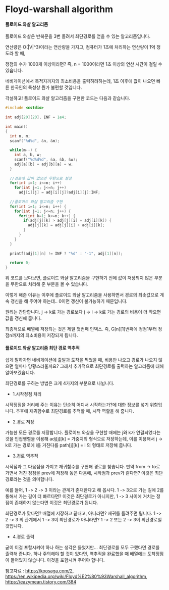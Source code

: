 # Floyd-warshall algorithm

#### 플로이드 와샬 알고리즘

플로이드 와샬은 반복문을 3번 돌려서 최단경로를 얻을 수 있는 알고리즘입니다.

연산량은 O(|V|^3)이라는 연산량을 가지고, 컴퓨터가 1초에 처리하는 연산량이 1억 정도라 할 때,

정점의 수가 1000개 이상이라면? 즉, n = 1000이라면 1초 이상의 연산 시간이 걸릴 수 있습니다.

네비게이션에서 목적지까지의 최소비용을 출력하려하는데, 1초 이후에 값이 나오면 빠른 한국인의 특성상 뭔가 불편할 것입니다.

각설하고! 플로이드 와샬 알고리즘을 구현한 코드는 다음과 같습니다.

```c
#include <cstdio>    
    
int adj[20][20], INF = 1e4;    
    
int main()    
{    
  int n, m;    
  scanf("%d%d", &n, &m);    
    
  while(m--) {    
    int a, b, w;    
    scanf("%d%d%d", &a, &b, &w);    
    adj[a][b] = adj[b][a] = w;    
  }    
  
  //경로에 값이 없으면 무한으로 설정
  for(int i=1; i<=n; i++)    
    for(int j=1; j<=n; j++)    
      adj[i][j] = adj[i][j]?adj[i][j]:INF;    
  
  //플로이드 와샬 알고리즘 구현
  for(int i=1; i<=n; i++) {    
    for(int j=1; j<=n; j++) {    
      for(int k=1; k<=n; k++) {    
        if(adj[j][k] > adj[j][i] + adj[i][k]) {    
          adj[j][k] = adj[j][i] + adj[i][k];    
        }    
      }    
    }    
  }    
    
  printf(adj[1][n] != INF ? "%d" : "-1", adj[1][n]);    
    
  return 0;    
}  
```
위 코드를 보다보면, 플로이드 와샬 알고리즘을 구현하기 전에 값이 저장되지 않은 부분을 무한으로 처리해 준 부분을 볼 수 있습니다.

이렇게 해준 이유는 이후에 플로이드 와샬 알고리즘을 사용하면서 경로의 최솟값으로 계속 갱신을 해 주어야 하는데.. 0이면 갱신이 불가능하기 때문입니다.


원리는 간단합니다. j -> k로 가는 경로보다 j -> i -> k로 가는 경로의 비용이 더 작으면 값을 갱신해 줍니다.

최종적으로 배열에 저장되는 것은 제일 첫번째 인덱스. 즉, G[n][1]번째에 정점1부터 정점n까지의 최소비용이 저장되게 됩니다.

#### 플로이드 와샬 알고리즘 최단 경로 역추적

쉽게 말하자면 네비게이션에 출발과 도착을 찍었을 때, 비용만 나오고 경로가 나오지 않으면 얼마나 당황스러울까요? 그래서 추가적으로 최단경로를 출력하는 알고리즘에 대해 알아보겠습니다.

최단경로를 구하는 방법은 크게 4가지의 부분으로 나뉩니다.

- 1.시작정점 처리


시작정점을 처리해 주는 이유는 단순히 어디서 시작하는가?에 대한 정보를 넣기 위함입니다. 추후에 재귀함수로 최단경로를 추적할 때, 시작 역할을 해 줍니다.

- 2.경로 저장


가능한 모든 경로를 저장합니다. 플로이드 와샬을 구현할 때에는 j와 k가 연결되었다는 것을 인접행렬을 이용해 adj[j][k] = 가중치의 형식으로 저장하는데, 이를 이용해서 j -> k로 가는 경로에 i를 거친다를 path[j][k] = i 의 형태로 저장해 줍니다.


- 3.경로 역추적


시작점과 그 다음점을 가지고 재귀함수를 구현해 경로를 찾습니다.
만약 from -> to로 가면서 거친 정점을 prev에 저장해 놓은 다음에, 시작점과 prev가 같다면? 이것은 최단경로라는 것을 의미합니다.

예를 들어, 1 -> 2 -> 3 이라는 관계가 존재한다고 해 봅시다. 1 -> 3으로 가는 길에 2를 통해서 가는 길이 더 빠르다면? 이것은 최단경로가 아니지만, 1 -> 3 사이에 거치는 정점이 존재하지 않는다면 이것은 최단경로가 됩니다.

최단경로가 맞다면? 배열에 저장하고 끝내고, 아니라면? 재귀를 돌려주면 됩니다.
1 -> 2 -> 3 의 관계에서 1 -> 3이 최단경로가 아니라면? 1 -> 2 또는 2 -> 3이 최단경로일 것입니다.


- 4.경로 출력


굳이 이걸 포함시켜야 하나 하는 생각은 들었지만... 최단경로를 모두 구했다면 경로를 출력해 줍니다.
하나 주의해야 할 것이 있다면, 역추적을 완료했을 때 배열에는 도착정점이 들어있지 않습니다. 이것을 포함시켜 주어야 합니다.




참고자료 :
<https://koosaga.com/2>,
<https://en.wikipedia.org/wiki/Floyd%E2%80%93Warshall_algorithm>,
<https://eazymean.tistory.com/384>
